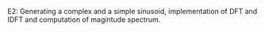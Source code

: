 E2: Generating a complex and a simple sinusoid, implementation of DFT and IDFT and computation of magintude spectrum.
